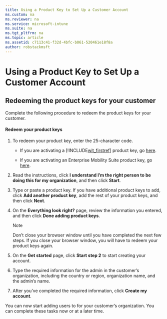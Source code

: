 ```yaml
---
title: Using a Product Key to Set Up a Customer Account
ms.custom: na
ms.reviewer: na
ms.service: microsoft-intune
ms.suite: na
ms.tgt_pltfrm: na
ms.topic: article
ms.assetid: c7113c41-f32d-4bfc-b061-520461e18f8a
author: robstackmsft
---
```

# Using a Product Key to Set Up a Customer Account

## Redeeming the product keys for your customer
Complete the following procedure to redeem the product keys for your customer.

#### Redeem your product keys

1.  To redeem your product key, enter the 25-character code.

    -   If you are activating a [!INCLUDE[wit_firstref](./includes/wit_firstref_md.md)] product key, go [here](https://account.manage.microsoft.com/commerce/productkeystart.aspx).

    -   If you are activating an Enterprise Mobility Suite product key, go [here](http://www.microsoft.com/ems/open).

2.  Read the instructions, click **I understand I’m the right person to be doing this for my organization**, and then click **Start**.

3.  Type or paste a product key. If you have additional product keys to add, click **Add another product key**, add the rest of your product keys, and then click **Next**.

4.  On the **Everything look right?** page, review the information you entered, and then click **Done adding product keys**.

    > [!NOTE]
    > Don’t close your browser window until you have completed the next few steps. If you close your browser window, you will have to redeem your product keys again.

5.  On the **Get started** page, click **Start step 2** to start creating your account.

6.  Type the required information for the admin in the customer’s organization, including the country or region, organization name, and the admin’s name.

7.  After you’ve completed the required information, click **Create my account**.

You can now start adding users to for your customer’s organization. You can complete these tasks now or at a later time.

